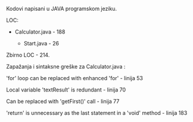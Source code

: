 Kodovi napisani u JAVA programskom jeziku.

LOC:

- Calculator.java - 188

    - Start.java - 26

Zbirno LOC - 214.



Zapažanja i sintaksne greške za Calculator.java :

'for' loop can be replaced with enhanced 'for' - linija 53

Local variable 'textResult' is redundant - linija 70

Can be replaced with 'getFirst()' call - linija 77

'return' is unnecessary as the last statement in a 'void' method - linija 183

